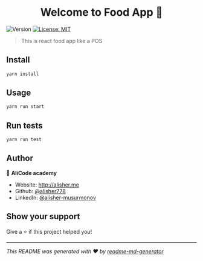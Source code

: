 <h1 align="center">Welcome to Food App 👋</h1>
<p>
  <img alt="Version" src="https://img.shields.io/badge/version-0.1.0-blue.svg?cacheSeconds=2592000" />
  <a href="#" target="_blank">
    <img alt="License: MIT" src="https://img.shields.io/badge/License-MIT-yellow.svg" />
  </a>
</p>

> This is react food app like a POS

## Install

```sh
yarn install
```

## Usage

```sh
yarn run start
```

## Run tests

```sh
yarn run test
```

## Author

👤 **AliCode academy**

* Website: http://alisher.me
* Github: [@alisher778](https://github.com/alisher778)
* LinkedIn: [@alisher-musurmonov](https://linkedin.com/in/alisher-musurmonov)

## Show your support

Give a ⭐️ if this project helped you!

***
_This README was generated with ❤️ by [readme-md-generator](https://github.com/kefranabg/readme-md-generator)_
